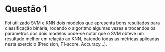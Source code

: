 # Questão 1

Foi utilizado SVM e KNN dois modelos que apresenta bons resultados para classificação binária, rodando o algoritmo algumas vezes e trocandos os parametros dos dois modelos pode-se notar que o SVM obteve um resultado melhor em relação ao KNN, batendo todas as métricas aplicadas nesta exercício (Precision, F1-score, Accuracy...).